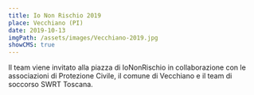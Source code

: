 ```yaml
---
title: Io Non Rischio 2019
place: Vecchiano (PI)
date: 2019-10-13
imgPath: /assets/images/Vecchiano-2019.jpg
showCMS: true
---
```

Il team viene invitato alla piazza di IoNonRischio in collaborazione con le associazioni di Protezione Civile, il comune di Vecchiano e il team di soccorso SWRT Toscana.